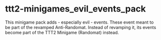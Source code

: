 # ttt2-minigames_evil_events_pack
 This minigame pack adds - especially evil - events. These event meant to be part of the revamped Anti-Randomat. Instead of revamping it, its events become part of the TTT2 Minigame (Randomat) instead.
